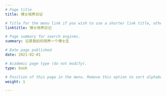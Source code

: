 ```yaml
---
# Page title
title: 博士培养日记

# Title for the menu link if you wish to use a shorter link title, otherwise remove this option.
linktitle: 博士培养日记

# Page summary for search engines.
summary: 记录我如何培养一个博士生

# Date page published
date: 2021-02-01

# Academic page type (do not modify).
type: book

# Position of this page in the menu. Remove this option to sort alphabetically.
weight: 1

---
```

